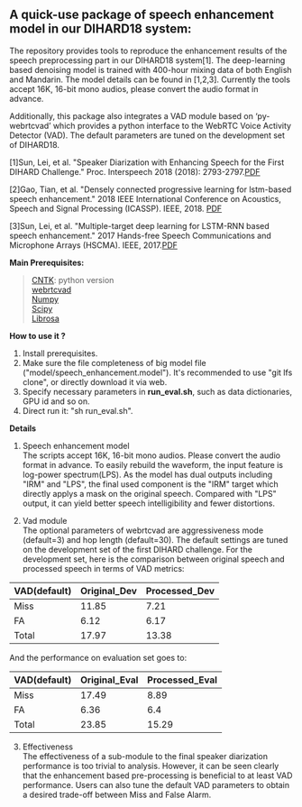 A quick-use package of speech enhancement model in our DIHARD18 system:
----
The repository provides tools to reproduce the enhancement results of the speech preprocessing part in our DIHARD18 system[1]. The deep-learning based denoising model is trained with 400-hour mixing data of both English and Mandarin. The model details can be found in [1,2,3]. Currently the tools accept 16K, 16-bit mono audios, please convert the audio format in advance.

Additionally, this package also integrates a VAD module based on ‘py-webrtcvad’ which provides a python interface to the WebRTC Voice Activity Detector (VAD). The default parameters are tuned on the development set of DIHARD18.

[1]Sun, Lei, et al. "Speaker Diarization with Enhancing Speech for the First DIHARD Challenge." Proc. Interspeech 2018 (2018): 2793-2797.[PDF](http://home.ustc.edu.cn/~sunlei17/pdf/lei_IS2018.pdf)

[2]Gao, Tian, et al. "Densely connected progressive learning for lstm-based speech enhancement." 2018 IEEE International Conference on Acoustics, Speech and Signal Processing (ICASSP). IEEE, 2018. [PDF](https://ieeexplore.ieee.org/stamp/stamp.jsp?tp=&arnumber=8461861)

[3]Sun, Lei, et al. "Multiple-target deep learning for LSTM-RNN based speech enhancement." 2017 Hands-free Speech Communications and Microphone Arrays (HSCMA). IEEE, 2017.[PDF](http://home.ustc.edu.cn/~sunlei17/pdf/MULTIPLE-TARGET.pdf)


**Main Prerequisites:**<br>
>[CNTK](https://docs.microsoft.com/en-us/cognitive-toolkit/setup-linux-python?tabs=cntkpy26): python version<br> 
[webrtcvad](https://github.com/wiseman/py-webrtcvad)<br> 
[Numpy](https://github.com/numpy/numpy)<br> 
[Scipy](https://github.com/scipy/scipy)<br> 
[Librosa](https://github.com/librosa/librosa)<br> 
 
**How to use it ?**<br> 
1. Install prerequisites.
2. Make sure the file completeness of big model file ("model/speech_enhancement.model"). It's recommended to use "git lfs clone", or directly download it via web.
3. Specify necessary parameters in **run_eval.sh**, such as data dictionaries, GPU id and so on.
4. Direct run it: "sh run_eval.sh".

**Details**<br> 
1. Speech enhancement model<br> 
The scripts accept 16K, 16-bit mono audios. Please convert the audio format in advance. To easily rebuild the waveform, the input feature is log-power spectrum(LPS). As the model has dual outputs including "IRM" and "LPS", the final used component is the "IRM" target which directly applys a mask on the original speech. Compared with "LPS" output, it can yield better speech intelligibility and fewer distortions.

2. Vad module<br> 
The optional parameters of webrtcvad are aggressiveness mode (default=3) and hop length (default=30). The default settings are tuned on the development set of the first DIHARD challenge. 
For the development set, here is the comparison between original speech and processed speech in terms of VAD metrics:

| VAD(default) | Original_Dev| Processed_Dev |
| ------ | ------ | ------ |
| Miss | 11.85 | 7.21 |
| FA | 6.12 | 6.17 |
| Total | 17.97| 13.38|

And the performance on evaluation set goes to:<br> 

| VAD(default) | Original_Eval | Processed_Eval |
| ------ | ------ | ------ |
| Miss | 17.49 | 8.89 |
| FA | 6.36 | 6.4|
| Total | 23.85| 15.29|


3. Effectiveness<br>
The effectiveness of a sub-module to the final speaker diarization performance is too trivial to analysis. However, it can be seen clearly that the enhancement based pre-processing is beneficial to at least VAD performance. Users can also tune the default VAD parameters to obtain a desired trade-off between Miss and False Alarm.

